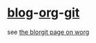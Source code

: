 [blog](http://wikipedia.org/wiki/Blog "web log")-[org](http://orgmode.org "emacs org-mode")-[git](http://git-scm.com/ "open source, distributed, version controll")
================================================================================

see [the blorgit page on worg](http://orgmode.org/worg/blorgit.php)
